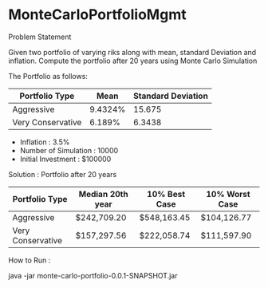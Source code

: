 # MonteCarloPortfolioMgmt

Problem Statement

 Given two portfolio of varying riks along with mean, standard Deviation and inflation. Compute the portfolio after 20 years using Monte Carlo Simulation
 
 The Portfolio as follows: 
 
 Portfolio Type    | Mean      | Standard Deviation 
------------------|------------|---------------------
|Aggressive        | 9.4324%   |   15.675           |   
|Very Conservative | 6.189%    |   6.3438           |  


* Inflation : 3.5%
* Number of Simulation : 10000
* Initial Investment : $100000


Solution : Portfolio after 20 years

Portfolio Type    | Median 20th year      | 10% Best Case | 10% Worst Case 
------------------|-----------------------|---------------|-----------------|
|Aggressive        | $242,709.20           |  $548,163.45  |  $104,126.77   |
|Very Conservative | $157,297.56           |  $222,058.74  |  $111,597.90   |


How to Run : 

java -jar monte-carlo-portfolio-0.0.1-SNAPSHOT.jar  <NumOfSimulation> <NumOfYears> <Mean> <StdDeviation> <initialInvestment> <Inflation>





